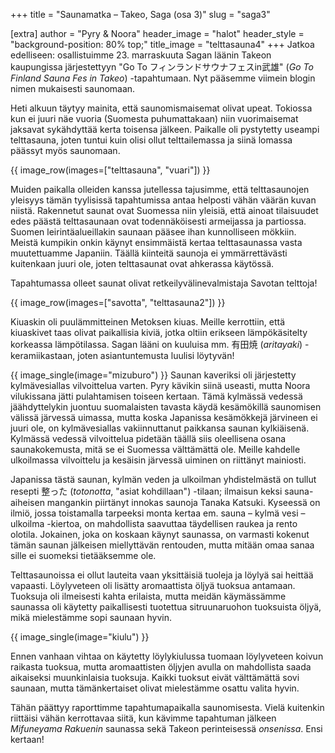 +++
title = "Saunamatka – Takeo, Saga (osa 3)"
slug = "saga3"

[extra]
author = "Pyry & Noora"
header_image = "halot"
header_style = "background-position: 80% top;"
title_image = "telttasauna4"
+++
Jatkoa edelliseen: osallistuimme 23. marraskuuta Sagan läänin Takeon kaupungissa järjestettyyn "Go To フィンランドサウナフェスin武雄" (*Go To Finland Sauna Fes in Takeo*) -tapahtumaan. Nyt pääsemme viimein blogin nimen mukaisesti saunomaan.

<!-- more -->

Heti alkuun täytyy mainita, että saunomismaisemat olivat upeat. Tokiossa kun ei juuri näe vuoria (Suomesta puhumattakaan) niin vuorimaisemat jaksavat sykähdyttää kerta toisensa jälkeen. Paikalle oli pystytetty useampi telttasauna, joten tuntui kuin olisi ollut telttailemassa ja siinä lomassa päässyt myös saunomaan.

{{ image_row(images=["telttasauna", "vuari"]) }}

Muiden paikalla olleiden kanssa jutellessa tajusimme, että telttasaunojen yleisyys tämän tyylisissä tapahtumissa antaa helposti vähän väärän kuvan niistä. Rakennetut saunat ovat Suomessa niin yleisiä, että ainoat tilaisuudet edes päästä telttasaunaan ovat todennäköisesti armeijassa ja partiossa. Suomen leirintäalueillakin saunaan pääsee ihan kunnolliseen mökkiin. Meistä kumpikin onkin käynyt ensimmäistä kertaa telttasaunassa vasta muutettuamme Japaniin.
Täällä kiinteitä saunoja ei ymmärrettävästi kuitenkaan juuri ole, joten telttasaunat ovat ahkerassa käytössä.

Tapahtumassa olleet saunat olivat retkeilyvälinevalmistaja Savotan telttoja!

{{ image_row(images=["savotta", "telttasauna2"]) }}

Kiuaskin oli puulämmitteinen Metoksen kiuas. Meille kerrottiin, että kiuaskivet taas olivat paikallisia kiviä, jotka oltiin erikseen lämpökäsitelty korkeassa lämpötilassa. Sagan lääni on kuuluisa mm. 有田焼 (*aritayaki*) -keramiikastaan, joten asiantuntemusta luulisi löytyvän!

{{ image_single(image="mizuburo") }}
Saunan kaveriksi oli järjestetty kylmävesiallas vilvoittelua varten. Pyry kävikin siinä useasti, mutta Noora vilukissana jätti pulahtamisen toiseen kertaan. Tämä kylmässä vedessä jäähdyttelykin juontuu suomalaisten tavasta käydä kesämökillä saunomisen välissä järvessä uimassa, mutta koska Japanissa kesämökkejä järvineen ei juuri ole, on kylmävesiallas vakiinnuttanut paikkansa saunan kylkiäisenä. Kylmässä vedessä vilvoittelua pidetään täällä siis oleellisena osana saunakokemusta, mitä se ei Suomessa välttämättä ole. Meille kahdelle ulkoilmassa vilvoittelu ja kesäisin järvessä uiminen on riittänyt mainiosti.

Japanissa tästä saunan, kylmän veden ja ulkoilman yhdistelmästä on tullut resepti 整った (*totonotta*, "asiat kohdillaan") -tilaan; ilmaisun keksi sauna-aiheisen mangankin piirtänyt innokas saunoja Tanaka Katsuki. Kyseessä on ilmiö, jossa toistamalla tarpeeksi monta kertaa em. sauna – kylmä vesi – ulkoilma -kiertoa, on mahdollista saavuttaa täydellisen raukea ja rento olotila. Jokainen, joka on koskaan käynyt saunassa, on varmasti kokenut tämän saunan jälkeisen miellyttävän rentouden, mutta mitään omaa sanaa sille ei suomeksi tietääksemme ole.

Telttasaunoissa ei ollut lauteita vaan yksittäisiä tuoleja ja löylyä sai heittää vapaasti. Löylyveteen oli lisätty aromaattista öljyä tuoksua antamaan. Tuoksuja oli ilmeisesti kahta erilaista, mutta meidän käymässämme saunassa oli käytetty paikallisesti tuotettua sitruunaruohon tuoksuista öljyä, mikä mielestämme sopi saunaan hyvin.

{{ image_single(image="kiulu") }}

Ennen vanhaan vihtaa on käytetty löylykiulussa tuomaan löylyveteen koivun raikasta tuoksua, mutta aromaattisten öljyjen avulla on mahdollista saada aikaiseksi muunkinlaisia tuoksuja. Kaikki tuoksut eivät välttämättä sovi saunaan, mutta tämänkertaiset olivat mielestämme osattu valita hyvin.

Tähän päättyy raporttimme tapahtumapaikalla saunomisesta. Vielä kuitenkin riittäisi vähän kerrottavaa siitä, kun kävimme tapahtuman jälkeen *Mifuneyama Rakuenin* saunassa sekä Takeon perinteisessä *onsenissa*. Ensi kertaan!